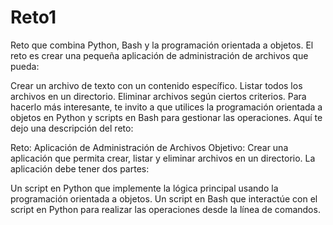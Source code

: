# Reto1
Reto que combina Python, Bash y la programación orientada a objetos.
El reto es crear una pequeña aplicación de administración de archivos que pueda:

Crear un archivo de texto con un contenido específico.
Listar todos los archivos en un directorio.
Eliminar archivos según ciertos criterios.
Para hacerlo más interesante, te invito a que utilices la programación orientada a objetos en Python y scripts en Bash para gestionar las operaciones. Aquí te dejo una descripción del reto:

Reto: Aplicación de Administración de Archivos
Objetivo:
Crear una aplicación que permita crear, listar y eliminar archivos en un directorio. La aplicación debe tener dos partes:

Un script en Python que implemente la lógica principal usando la programación orientada a objetos.
Un script en Bash que interactúe con el script en Python para realizar las operaciones desde la línea de comandos.